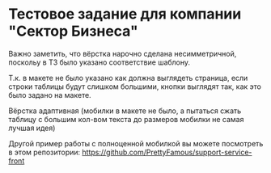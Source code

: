 # Тестовое задание для компании "Сектор Бизнеса"
Важно заметить, что вёрстка нарочно сделана несимметричной, поскольу в ТЗ было указано соответствие шаблону.

Т.к. в макете не было указано как должна выглядеть страница, если строки таблицы будут слишком большими, кнопки выглядят так, как это было задано на макете.

Вёрстка адаптивная (мобилки в макете не было, а пытаться сжать таблицу с большим кол-вом текста до размеров мобилки не самая лучшая идея)

Другой пример работы с полноценной мобилкой вы можете посмотреть в этом репозитории:
https://github.com/PrettyFamous/support-service-front 
